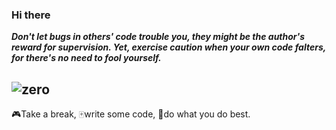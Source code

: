 ### Hi there
***Don't let bugs in others' code trouble you, they might be the author's reward for supervision. Yet, exercise caution when your own code falters, for there's no need to fool yourself.***

![zero](https://github.githubassets.com/assets/inbox-zero-86555dddc82e.svg)
---
🎮Take a break, 🀄write some code, 🎨do what you do best.
